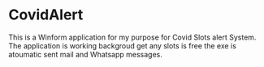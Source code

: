 # CovidAlert
This is a Winform application for my purpose for Covid Slots alert System.
The application is working backgroud get any slots is free the exe is atoumatic sent mail and Whatsapp messages.
